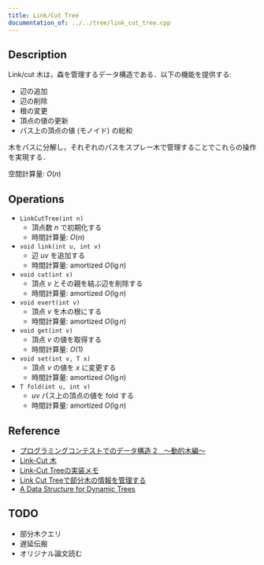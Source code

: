 ```yaml
---
title: Link/Cut Tree
documentation_of: ../../tree/link_cut_tree.cpp
---
```


## Description

Link/cut 木は，森を管理するデータ構造である．以下の機能を提供する:
- 辺の追加
- 辺の削除
- 根の変更
- 頂点の値の更新
- パス上の頂点の値 (モノイド) の総和

木をパスに分解し，それぞれのパスをスプレー木で管理することでこれらの操作を実現する．

空間計算量: $O(n)$

## Operations

- `LinkCutTree(int n)`
    - 頂点数 $n$ で初期化する
    - 時間計算量: $O(n)$
- `void link(int u, int v)`
    - 辺 $uv$ を追加する
    - 時間計算量: $\mathrm{amortized}\ O(\lg n)$
- `void cut(int v)`
    - 頂点 $v$ とその親を結ぶ辺を削除する
    - 時間計算量: $\mathrm{amortized}\ O(\lg n)$
- `void evert(int v)`
    - 頂点 $v$ を木の根にする
    - 時間計算量: $\mathrm{amortized}\ O(\lg n)$
- `void get(int v)`
    - 頂点 $v$ の値を取得する
    - 時間計算量: $O(1)$
- `void set(int v, T x)`
    - 頂点 $v$ の値を $x$ に変更する
    - 時間計算量: $\mathrm{amortized}\ O(\lg n)$
- `T fold(int u, int v)`
    - $uv$ パス上の頂点の値を fold する
    - 時間計算量: $\mathrm{amortized}\ O(\lg n)$

## Reference

- [プログラミングコンテストでのデータ構造 2　～動的木編～](https://www.slideshare.net/iwiwi/2-12188845)
- [Link-Cut 木](https://ei1333.hateblo.jp/entry/2018/05/29/011140)
- [Link-Cut Treeの実装メモ](https://smijake3.hatenablog.com/entry/2018/11/19/085919)
- [Link Cut Treeで部分木の情報を管理する](https://beet-aizu.hatenablog.com/entry/2019/06/08/221833)
- [A Data Structure for Dynamic Trees](https://www.cs.cmu.edu/~sleator/papers/dynamic-trees.pdf)

## TODO

- 部分木クエリ
- 遅延伝搬
- オリジナル論文読む